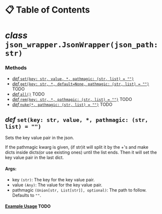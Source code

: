 # 📋 Table of Contents
<!-- will be updated soon -->
# *class* `json_wrapper.JsonWrapper(json_path: str)`
### Methods
* [*def* `set(key: str, value, *, pathmagic: (str, list) = "")`](https://github.com/RGBCube/json-wrapper/tree/main/docs#def-setkey-str-value--pathmagic-str-list--)
* [*def* `get(key: str, *, default=None, pathmagic: (str, list) = "")`]() TODO
* [*def* `all()`]() TODO
* [*def* `rem(key: str, *, pathmagic: (str, list) = "")`]() TODO
* [*def* `nuke(*, pathmagic: (str, list) = "")`]() TODO
## *def* `set(key: str, value, *, pathmagic: (str, list) = "")`
Sets the key value pair in the json.

If the pathmagic kwarg is given, (if str)it will split it by the +'s and make dicts inside dicts(or use existing ones) until the list ends. Then it will set the key value pair in the last dict.

#### Args:
* key `(str)`: The key for the key value pair.
* value `(Any)`: The value for the key value pair.
* pathmagic `(Union[str, List[str]], optional)`: The path to follow. Defaults to `""`.

#### [Example Usage]() TODO

